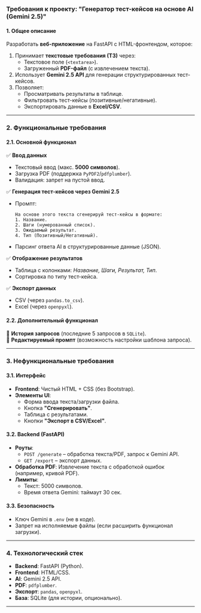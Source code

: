 ### **Требования к проекту: "Генератор тест-кейсов на основе AI (Gemini 2.5)"**  

#### **1. Общее описание**  
Разработать **веб-приложение** на FastAPI с HTML-фронтендом, которое:  
1. Принимает **текстовые требования (ТЗ)** через:  
   - Текстовое поле (`<textarea>`).  
   - Загруженный **PDF-файл** (с извлечением текста).  
2. Использует **Gemini 2.5 API** для генерации структурированных тест-кейсов.  
3. Позволяет:  
   - Просматривать результаты в таблице.  
   - Фильтровать тест-кейсы (позитивные/негативные).  
   - Экспортировать данные в **Excel/CSV**.  

---  

### **2. Функциональные требования**  

#### **2.1. Основной функционал**  
✅ **Ввод данных**  
- Текстовый ввод (макс. **5000 символов**).  
- Загрузка PDF (поддержка `PyPDF2`/`pdfplumber`).  
- Валидация: запрет на пустой ввод.  

✅ **Генерация тест-кейсов через Gemini 2.5**  
- Промпт:  
  ```  
  На основе этого текста сгенерируй тест-кейсы в формате:  
  1. Название.  
  2. Шаги (нумерованный список).  
  3. Ожидаемый результат.  
  4. Тип (Позитивный/Негативный).  
  ```  
- Парсинг ответа AI в структурированные данные (JSON).  

✅ **Отображение результатов**  
- Таблица с колонками: *Название, Шаги, Результат, Тип*.  
- Сортировка по типу тест-кейса.  

✅ **Экспорт данных**  
- CSV (через `pandas.to_csv`).  
- Excel (через `openpyxl`).  

#### **2.2. Дополнительный функционал**  
🔹 **История запросов** (последние 5 запросов в `SQLite`).  
🔹 **Редактируемый промпт** (возможность настройки шаблона запроса).  

---  

### **3. Нефункциональные требования**  

#### **3.1. Интерфейс**  
- **Frontend**: Чистый HTML + CSS (без Bootstrap).  
- **Элементы UI**:  
  - Форма ввода текста/загрузки файла.  
  - Кнопка **"Сгенерировать"**.  
  - Таблица с результатами.  
  - Кнопки **"Экспорт в CSV/Excel"**.  

#### **3.2. Backend (FastAPI)**  
- **Роуты**:  
  - `POST /generate` – обработка текста/PDF, запрос к Gemini API.  
  - `GET /export` – экспорт данных.  
- **Обработка PDF**: Извлечение текста с обработкой ошибок (например, кривой PDF).  
- **Лимиты**:  
  - Текст: 5000 символов.  
  - Время ответа Gemini: таймаут 30 сек.  

#### **3.3. Безопасность**  
- Ключ Gemini в `.env` (не в коде).  
- Запрет на исполняемые файлы (если расширить функционал загрузки).  

---  

### **4. Технологический стек**  
- **Backend**: FastAPI (Python).  
- **Frontend**: HTML/CSS.  
- **AI**: Gemini 2.5 API.  
- **PDF**: `pdfplumber`.  
- **Экспорт**: `pandas`, `openpyxl`.  
- **База**: SQLite (для истории, опционально).  

---  
